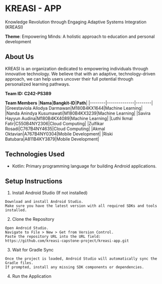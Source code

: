 # KREASI - APP
Knowledge Revolution through Engaging Adaptive Systems Integration (KREASI)

**Theme**: Empowering Minds: A holistic approach to education and personal development

## **About Us**
KREASI is an organization dedicated to empowering individuals through innovative technology. We believe that with an adaptive, technology-driven approach, we can help users uncover their full potential through personalized learning pathways.

**Team ID: C242-PS389**

**Team Members**
|**Nama**|**Bangkit-ID**|**Path**|
|--------|--------------|--------|
|Greestaviola Allodya Darmawan|M180B4KX1644|Machine Learning|
|Nanda Anindya Kusumawati|M180B4KX3239|Machine Learning|
|Savira Hayyun Audina|M180B4KX4089|Machine Learning|
|Luthi Ikmal Fatir|C550B4NY2306|Cloud Computing|
|Zulfikar Rosadi|C767B4NY4635|Cloud Computing|
|Akmal Oktavian|A767B4NY0304|Mobile Development|
|Riski Batubara|A811B4KY3879|Mobile Development|

## Technologies Used
- Kotlin: Primary programming language for building Android applications.


## Setup Instructions
1. Install Android Studio (If not installed)

```
Download and install Android Studio.
Make sure you have the latest version with all required SDKs and tools installed.
```
2. Clone the Repository

```
Open Android Studio.
Navigate to File > New > Get from Version Control.
Paste the repository URL into the URL field: https://github.com/kreasi-capstone-project/kreasi-app.git
```
3. Wait for Gradle Sync

```
Once the project is loaded, Android Studio will automatically sync the Gradle files.
If prompted, install any missing SDK components or dependencies.
```
4. Run the Application

```
